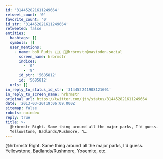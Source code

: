 ```yaml
---
id: '314452821611249664'
retweet_count: '0'
favorite_count: '0'
id_str: '314452821611249664'
retweeted: false
entities:
  hashtags: []
  symbols: []
  user_mentions:
    - name: boB Rudis 🇺🇦 🐘@hrbrmstr@mastodon.social
      screen_name: hrbrmstr
      indices:
        - '0'
        - '9'
      id_str: '5685812'
      id: '5685812'
  urls: []
in_reply_to_status_id_str: '314452241908121601'
in_reply_to_screen_name: hrbrmstr
original_url: https://twitter.com/jth/status/314452821611249664
date: '2013-03-20T19:06:09.000Z'
sitemap: false
robots: noindex
reply: true
title: >-
  @hrbrmstr Right. Same thing around all the major parks, I'd guess.
  Yellowstone, Badlands/Rushmore, Y…
---
```


@hrbrmstr Right. Same thing around all the major parks, I'd guess. Yellowstone, Badlands/Rushmore, Yosemite, etc.